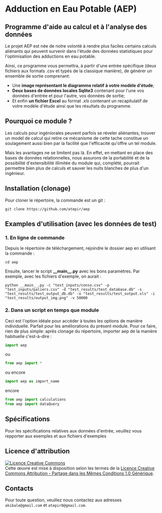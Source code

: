 # Adduction en Eau Potable (AEP)
## Programme d'aide au calcul et à l'analyse des données
Le projet AEP est née de notre volonté à
 rendre plus faciles certains calculs aliénants 
 qui peuvent survenir dans l'étude des données
 statistiques pour l'optimisation des adductions
 en eau potable.
 
 Ainsi, ce programme vous permettra, à partir
 d'une entrée spécifique (deux fichiers aux formats .csv et typés de la classique manière), de générer un ensemble de sortie comprenant:
 <ul>
<li>Une <b>image représentant le diagramme relatif à votre modèle d'étude</b>; </li>
<li><b>Deux bases de données locales Sqlite3</b> contenant pour l'une vos données d'entrée et pour l'autre, vos données de sortie; </li>
<li>Et enfin <b>un fichier Excel</b> au format <i>.xls</i> contenant un recapitulatif de votre modèle d'étude ainsi que les résultats du programme.</li>
</ul>

## Pourquoi ce module ?
Les calculs pour ingéniorales peuvent parfois se réveler aliénantes, trouver un  model de calcul qui retire ce mécanisme de cette tache constitue un soulagement aussi bien par la facilité que l'efficacité qu'offre un tel module. 

Mais les avantages ne se limitent pas là.
En effet, en mettant en place des bases de données relationnelles, nous assurons de la portabilité et de la possibilité d'extensibilité illimitée du module qui, complété, pourrait permettre bien plus de calculs et sauver les nuits blanches de plus d'un ingénieur.

## Installation (clonage)
Pour cloner le répertoire, la commande est un git : 

`git clone https://github.com/atepir/aep`

## Examples d'utilisation (avec les données de test)
### 1. En ligne de commande
Depuis le répertoire de téléchargement, rejoindre le dossier aep en utilisant la commande :

```shell script
cd aep
```
Ensuite, lancer le script <b>\_\_main__.py</b> avec les bons paramètres. Par exemple, avec les fichiers d'exemple, on aurait :
```shell script
python __main__.py -c "test_inputs/conso.csv" -p "test_inputs/paliers.csv" -d "test_results/test_database.db" -s "test_results/test_output_db.db" -o "test_results/test_output.xls" -i "test_results/output_img.png" -v 50000
```
### 2. Dans un script en temps que module
Ceci est l'option idéale pour accéder à toutes les options de manière individuelle. Parfait pour les améliorations du présent module. Pour ce faire, rien de plus simple: après clonage du répertoire, importer aep de la manière habituelle c'est-à-dire :
```python
import aep
```
ou
```python
from aep import *
```
ou encore
```python
import aep as import_name
```
encore
```python
from aep import calculations
from aep import dataQuery
```
## Spécifications
Pour les spécifications relatives aux données d'entrée, veuillez vous repporter aux exemples et aux fichiers d'exemples

## Licence d'attribution
<a rel="license" href="http://creativecommons.org/licenses/by-sa/1.0/"><img alt="Licence Creative Commons" style="border-width:0" src="https://i.creativecommons.org/l/by-sa/1.0/88x31.png" /></a><br />Cette œuvre est mise à disposition selon les termes de la <a rel="license" href="http://creativecommons.org/licenses/by-sa/1.0/">Licence Creative Commons Attribution -  Partage dans les Mêmes Conditions 1.0 Générique</a>.

## Contacts
Pour toute question, veuillez nous contactez aux adresses `akibale@gmail.com` et `atepir0@gmail.com`.